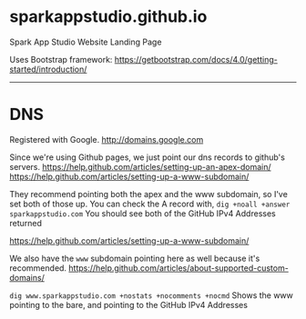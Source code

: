 # sparkappstudio.github.io
Spark App Studio Website Landing Page

Uses Bootstrap framework: https://getbootstrap.com/docs/4.0/getting-started/introduction/

******

# DNS
Registered with Google.
http://domains.google.com

Since we're using Github pages, we just point our dns records to github's servers.
https://help.github.com/articles/setting-up-an-apex-domain/
https://help.github.com/articles/setting-up-a-www-subdomain/

They recommend pointing both the apex and the www subdomain, so I've set both of those up.
You can check the A record with,
`dig +noall +answer sparkappstudio.com`
You should see both of the GitHub IPv4 Addresses returned

https://help.github.com/articles/setting-up-a-www-subdomain/

We also have the `www` subdomain pointing here as well because it's recommended.
https://help.github.com/articles/about-supported-custom-domains/

`dig www.sparkappstudio.com +nostats +nocomments +nocmd`
Shows the www pointing to the bare, and pointing to the GitHub IPv4 Addresses

